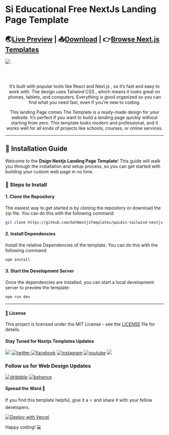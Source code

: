 # Si Educational Free NextJs Landing Page Template

🌏[Live Preview](https://si-educational-nextjs.vercel.app/) | 📥[Download](https://getnextjstemplates.com/products/si-educational-free-nextjs-landing-page-template) | 👉[Browse Next.js Templates](https://getnextjstemplates.com/)
---
<a target="_blank" href="https://getnextjstemplates.com/products/si-educational-free-nextjs-landing-page-template">
  <img src="https://adminmart.github.io/template_api/images/website-template/Si-Educational-NextJs-Free-Landing-Page-Template-Based-On-TailwindCSS-Headless-UI.jpg" />
</a>

<br> </br>

<p style="text-align:center;"> It’s built with popular tools like React and Next.js , so it’s fast and easy to work with. The design uses Tailwind CSS , which means it looks great on phones, tablets, and computers. Everything is good organized so you can find what you need fast, even if you're new to coding.
</p>
<p style="text-align:center;"> This landing Page comes The Template is a ready-made design for your website. It’s perfect if you want to build a landing page quickly without starting from zero. This template looks modern and professional, and it works well for all kinds of projects like schools, courses, or online services.
</p>

---
## 💾 Installation Guide

Welcome to the **Dsign Nextjs Landing Page Template**! This guide will walk you through the installation and setup process, so you can get started with building your custom web page in no time.

### 📝 Steps to Install

#### 1. **Clone the Repository**

The easiest way to get started is by cloning the repository or download the zip file. You can do this with the following command:

```bash
git clone https://github.com/GetNextjsTemplates/paidin-tailwind-nextjs-free.git
```

#### 2. **Install Dependencies**

Install the relative Dependencies of the template. You can do this with the following command:

```bash
npm install
```

#### 3. **Start the Development Server**

Once the dependencies are installed, you can start a local development server to preview the template: 

```bash
npm run dev
```

---

#### 📜 License

This project is licensed under the MIT License - see the [LICENSE](https://getnextjstemplates.com/privacy) file for details.

#### Stay Tuned for Nextjs Templates Updates

[![](https://img.shields.io/badge/GitHub-100000?style=for-the-badge&logo=github&logoColor=white)](http://github.com/GetNextjsTemplates/)  [![twitter](https://img.shields.io/badge/twitter-x?style=for-the-badge&logo=x&logoColor=white&color=%230f1419) ](https://x.com/Getnextjstemplt)  [
![facebook](https://img.shields.io/badge/facebook-logo?style=for-the-badge&logo=facebook&logoColor=white&color=%230866ff)](https://www.facebook.com/getnextjstemplates) [![instagram](https://img.shields.io/badge/instagram-logo?style=for-the-badge&logo=instagram&logoColor=white&color=%23F35369)](https://www.instagram.com/getnextjstemplates/)  [![youtube](https://img.shields.io/badge/youtube-logo?style=for-the-badge&logo=youtube&logoColor=white&color=%23cc0000)](https://www.youtube.com/@NextjsTemplates)  [![](https://img.shields.io/badge/LinkedIn-0077B5?style=for-the-badge&logo=linkedin&logoColor=white)](https://www.linkedin.com/in/nextjstemplates/)

### Follow us for Web Design Updates

[![dribbble](https://img.shields.io/badge/dribbble-logo?style=for-the-badge&logo=dribbble&logoColor=white&color=%23ea64d9)](https://dribbble.com/wrappixel) [![behance](https://img.shields.io/badge/behance-logo?style=for-the-badge&logo=behance&logoColor=white&color=%230057ff)](https://www.behance.net/GetNextjsTemplates/)


#### Spread the Word 📢

If you find this template helpful, give it a ⭐️ and share it with your fellow developers. 


[![Deploy with Vercel](https://vercel.com/button)](https://vercel.com/new/clone?repository-url=https://github.com/GetNextjsTemplates/paidin-tailwind-nextjs-free&root-directory=package)

Happy coding! 💻

